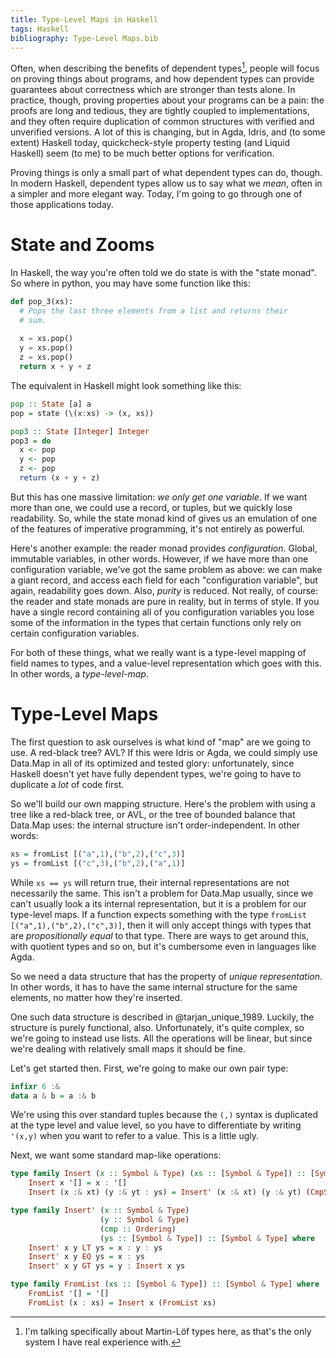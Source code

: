 ```yaml
---
title: Type-Level Maps in Haskell
tags: Haskell
bibliography: Type-Level Maps.bib
---
```


Often, when describing the benefits of dependent types[^ml], people will focus on
proving things about programs, and how dependent types can provide guarantees
about correctness which are stronger than tests alone. In practice, though,
proving properties about your programs can be a pain: the proofs are long and
tedious, they are tightly coupled to implementations, and they often require
duplication of common structures with verified and unverified versions. A lot of
this is changing, but in Agda, Idris, and (to some extent) Haskell today,
quickcheck-style property testing (and Liquid Haskell) seem (to me) to be much
better options for verification.

[^ml]: I'm talking specifically about Martin-Löf types here, as that's the only
    system I have real experience with.

Proving things is only a small part of what dependent types can do, though. In
modern Haskell, dependent types allow us to say what we *mean*, often in a
simpler and more elegant way. Today, I'm going to go through one of those
applications today.

# State and Zooms

In Haskell, the way you're often told we do state is with the "state monad". So
where in python, you may have some function like this:

```python
def pop_3(xs):
  # Pops the last three elements from a list and returns their
  # sum.
  
  x = xs.pop()
  y = xs.pop()
  z = xs.pop()
  return x + y + z
```

The equivalent in Haskell might look something like this:

```haskell
pop :: State [a] a
pop = state (\(x:xs) -> (x, xs))

pop3 :: State [Integer] Integer 
pop3 = do
  x <- pop
  y <- pop
  z <- pop
  return (x + y + z)
```

But this has one massive limitation: *we only get one variable*. If we want more
than one, we could use a record, or tuples, but we quickly lose readability. So,
while the state monad kind of gives us an emulation of one of the features of
imperative programming, it's not entirely as powerful.

Here's another example: the reader monad provides *configuration*. Global,
immutable variables, in other words. However, if we have more than one
configuration variable, we've got the same problem as above: we can make a giant
record, and access each field for each "configuration variable", but again,
readability goes down. Also, *purity* is reduced. Not really, of course: the
reader and state monads are pure in reality, but in terms of style. If you have
a single record containing all of you configuration variables you lose some of
the information in the types that certain functions only rely on certain
configuration variables.

For both of these things, what we really want is a type-level mapping of field
names to types, and a value-level representation which goes with this. In other
words, a *type-level-map*.

# Type-Level Maps

The first question to ask ourselves is what kind of "map" are we going to use. A
red-black tree? AVL? If this were Idris or Agda, we could simply use Data.Map in
all of its optimized and tested glory: unfortunately, since Haskell doesn't yet
have fully dependent types, we're going to have to duplicate a *lot* of code
first.

So we'll build our own mapping structure. Here's the problem with using a tree
like a red-black tree, or AVL, or the tree of bounded balance that Data.Map
uses: the internal structure isn't order-independent. In other words:

```haskell
xs = fromList [("a",1),("b",2),("c",3)]
ys = fromList [("c",3),("b",2),("a",1)]
```

While `xs == ys` will return true, their internal representations are not
necessarily the same. This isn't a problem for Data.Map usually, since we can't
usually look a its internal representation, but it is a problem for our
type-level maps. If a function expects something with the type `fromList
[("a",1),("b",2),("c",3)]`, then it will only accept things with types that are
*propositionally equal* to that type. There are ways to get around this, with
quotient types and so on, but it's cumbersome even in languages like Agda.

So we need a data structure that has the property of *unique representation*. In
other words, it has to have the same internal structure for the same elements,
no matter how they're inserted.

One such data structure is described in @tarjan_unique_1989. Luckily, the
structure is purely functional, also. Unfortunately, it's quite complex, so
we're going to instead use lists. All the operations will be linear, but since
we're dealing with relatively small maps it should be fine.

Let's get started then. First, we're going to make our own pair type:

```haskell
infixr 6 :&
data a & b = a :& b
```

We're using this over standard tuples because the `(,)` syntax is duplicated at
the type level and value level, so you have to differentiate by writing `'(x,y)`
when you want to refer to a value. This is a little ugly.

Next, we want some standard map-like operations:

```haskell
type family Insert (x :: Symbol & Type) (xs :: [Symbol & Type]) :: [Symbol & Type] where
    Insert x '[] = x : '[]
    Insert (x :& xt) (y :& yt : ys) = Insert' (x :& xt) (y :& yt) (CmpSymbol x y) ys

type family Insert' (x :: Symbol & Type)
                    (y :: Symbol & Type)
                    (cmp :: Ordering)
                    (ys :: [Symbol & Type]) :: [Symbol & Type] where
    Insert' x y LT ys = x : y : ys
    Insert' x y EQ ys = x : ys
    Insert' x y GT ys = y : Insert x ys

type family FromList (xs :: [Symbol & Type]) :: [Symbol & Type] where
    FromList '[] = '[]
    FromList (x : xs) = Insert x (FromList xs)
```
